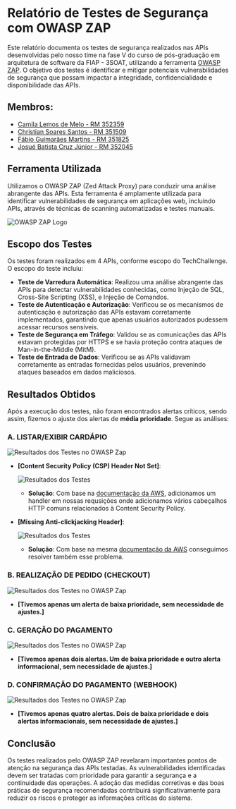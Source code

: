 # Relatório de Testes de Segurança com OWASP ZAP

Este relatório documenta os testes de segurança realizados nas APIs desenvolvidas pelo nosso time na fase V do curso de pós-graduação em arquitetura de software da FIAP - 3SOAT, utilizando a ferramenta [OWASP ZAP](https://www.zaproxy.org/). O objetivo dos testes é identificar e mitigar potenciais vulnerabilidades de segurança que possam impactar a integridade, confidencialidade e disponibilidade das APIs.

## Membros:
- [Camila Lemos de Melo - RM 352359]()
- [Christian Soares Santos - RM 351509](https://www.linkedin.com/in/christian-soares-93250a170/)
- [Fábio Guimarães Martins - RM 351825](https://www.linkedin.com/in/fabio-martins-2021)
- [Josué Batista Cruz Júnior - RM 352045](https://www.linkedin.com/in/josuejuniorjf/)

## Ferramenta Utilizada

Utilizamos o OWASP ZAP (Zed Attack Proxy) para conduzir uma análise abrangente das APIs. Esta ferramenta é amplamente utilizada para identificar vulnerabilidades de segurança em aplicações web, incluindo APIs, através de técnicas de scanning automatizadas e testes manuais.

![OWASP ZAP Logo](./OWASP_LOGO.png)

## Escopo dos Testes

Os testes foram realizados em 4 APIs, conforme escopo do TechChallenge. O escopo do teste incluiu:

- **Teste de Varredura Automática**: Realizou uma análise abrangente das APIs para detectar vulnerabilidades conhecidas, como Injeção de SQL, Cross-Site Scripting (XSS), e Injeção de Comandos.
- **Teste de Autenticação e Autorização**: Verificou se os mecanismos de autenticação e autorização das APIs estavam corretamente implementados, garantindo que apenas usuários autorizados pudessem acessar recursos sensíveis.
- **Teste de Segurança em Tráfego**: Validou se as comunicações das APIs estavam protegidas por HTTPS e se havia proteção contra ataques de Man-in-the-Middle (MitM).
- **Teste de Entrada de Dados**: Verificou se as APIs validavam corretamente as entradas fornecidas pelos usuários, prevenindo ataques baseados em dados maliciosos.

## Resultados Obtidos

Após a execução dos testes, não foram encontrados alertas críticos, sendo assim, fizemos o ajuste dos alertas de **média prioridade**. Segue as análises:

### A. **LISTAR/EXIBIR CARDÁPIO**
  ![Resultados dos Testes no OWASP Zap](./RELATORIO_A.jpg)

- **[Content Security Policy (CSP) Header Not Set]**:
  
  ![Resultados dos Testes](./RELATORIO_A1.jpg)
  
  - **Solução**: Com base na [documentação da AWS](https://docs.aws.amazon.com/AmazonCloudFront/latest/DeveloperGuide/example-function-add-security-headers.html), adicionamos um handler em nossas requsições onde adicionamos vários cabeçalhos HTTP comuns relacionados à Content Security Policy.
 
- **[Missing Anti-clickjacking Header]**:
  
  ![Resultados dos Testes](./RELATORIO_A2.jpg)
  
  - **Solução**: Com base na mesma [documentação da AWS](https://docs.aws.amazon.com/AmazonCloudFront/latest/DeveloperGuide/example-function-add-security-headers.html) conseguimos resolver também esse problema.

### B. **REALIZAÇÃO DE PEDIDO (CHECKOUT)**
  ![Resultados dos Testes no OWASP Zap](./RELATORIO_B.jpg)

- **[Tivemos apenas um alerta de baixa prioridade, sem necessidade de ajustes.]**

### C. **GERAÇÃO DO PAGAMENTO**
  ![Resultados dos Testes no OWASP Zap](./RELATORIO_C.jpg)

- **[Tivemos apenas dois alertas. Um de baixa prioridade e outro alerta informacional, sem necessidade de ajustes.]**

### D. **CONFIRMAÇÃO DO PAGAMENTO (WEBHOOK)**
  ![Resultados dos Testes no OWASP Zap](./RELATORIO_D.jpg)

- **[Tivemos apenas quatro alertas. Dois de baixa prioridade e dois alertas informacionais, sem necessidade de ajustes.]**

## Conclusão

Os testes realizados pelo OWASP ZAP revelaram importantes pontos de atenção na segurança das APIs testadas. As vulnerabilidades identificadas devem ser tratadas com prioridade para garantir a segurança e a continuidade das operações. A adoção das medidas corretivas e das boas práticas de segurança recomendadas contribuirá significativamente para reduzir os riscos e proteger as informações críticas do sistema.

